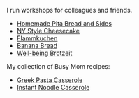 I run workshops for colleagues and friends.

* [Homemade Pita Bread and Sides](./workshops/homemade-pita-and-sides.md)
* [NY Style Cheesecake](./workshops/ny-cheesecake.md)
* [Flammkuchen](./workshops/flammkuchen.md)
* [Banana Bread](./workshops/banana-bread.md)
* [Well-being Brotzeit](./workshops/brotzeit.md)

My collection of Busy Mom recipes:
* [Greek Pasta Casserole](./busy-mom/greek-pasta-casserole.md)
* [Instant Noodle Casserole](./busy-mom/instant-noodle-casserole.md)
